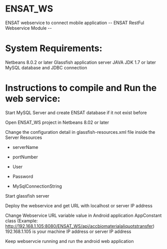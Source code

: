 # ENSAT_WS
ENSAT webservice to connect mobile application
-- ENSAT RestFul Webservice Module --

System Requirements:
===============================================
Netbeans 8.0.2 or later
Glassfish application server
JAVA JDK 1.7 or later
MySQL database and JDBC connection


Instructions to compile and Run the web service:
===============================================

Start MySQL Server and create ENSAT database if it not exist before

Open ENSAT_WS project in Netbeans 8.02 or later

Change the configuration detail in glassfish-resources.xml file inside the Server Resources

- serverName

- portNumber

- User

- Password

- MySqlConnectionString


Start glassfish server

Deploy the webservice and get URL with localhost or server IP address

Change Webservice URL variable value in Android application AppConstant class 
(Example: http://192.168.1.105:8080/ENSAT_WS/api/accbiomaterialaliquotstransfer)  
192.168.1.105 is your machine IP address or server IP address

Keep webservcie running and run the android web application
